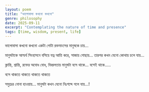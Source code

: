 ```yaml
---
layout: poem
title: "ভালোবাসা কখনো কখনো"
genre: philosophy
date: 2025-09-11
excerpt: "Contemplating the nature of time and presence"
tags: [time, wisdom, present, life]
---
```


ভালোবাসা কখনো কখনো
একটা গোটা রক্তমাংসের মানুষকে চায়... 

মানুষটাকে আশ্চর্য সিংহাসনে বসিয়ে
যত্ন আত্তি করে, সাজায় গোছায়... 
তারপর কখন যেনো কোথায় চলে যায়...

ক্লান্তি, শ্রান্তি, রক্তের অবোধ বোধ, বিহ্বলতায়
মানুষটা বসে থাকে... বসেই থাকে.....

বসে থাকতে থাকতে থাকতে থাকতে

সমুদ্রের নোনা হাওয়ায়...
মানুষটা কখন যেনো নিঃশব্দে গলে যায়...!

